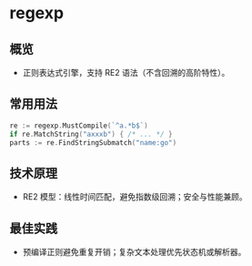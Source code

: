 # regexp

## 概览
- 正则表达式引擎，支持 RE2 语法（不含回溯的高阶特性）。

## 常用用法
```go
re := regexp.MustCompile(`^a.*b$`)
if re.MatchString("axxxb") { /* ... */ }
parts := re.FindStringSubmatch("name:go")
```

## 技术原理
- RE2 模型：线性时间匹配，避免指数级回溯；安全与性能兼顾。

## 最佳实践
- 预编译正则避免重复开销；复杂文本处理优先状态机或解析器。